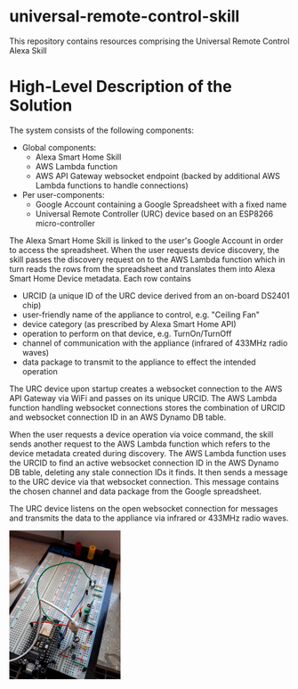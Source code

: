 # universal-remote-control-skill

This repository contains resources comprising the Universal Remote Control Alexa Skill

# High-Level Description of the Solution

The system consists of the following components:
* Global components:
  * Alexa Smart Home Skill
  * AWS Lambda function
  * AWS API Gateway websocket endpoint (backed by additional AWS Lambda functions to handle connections)
* Per user-components:
  * Google Account containing a Google Spreadsheet with a fixed name
  * Universal Remote Controller (URC) device based on an ESP8266 micro-controller

The Alexa Smart Home Skill is linked to the user's Google Account in order to access the spreadsheet.
When the user requests device discovery, the skill passes the discovery request on to the AWS Lambda function 
which in turn reads the rows from the spreadsheet and translates them into Alexa Smart Home Device metadata.
Each row contains
* URCID (a unique ID of the URC device derived from an on-board DS2401 chip)
* user-friendly name of the appliance to control, e.g. "Ceiling Fan"
* device category (as prescribed by Alexa Smart Home API)
* operation to perform on that device, e.g. TurnOn/TurnOff
* channel of communication with the appliance (infrared of 433MHz radio waves)
* data package to transmit to the appliance to effect the intended operation

The URC device upon startup creates a websocket connection to the AWS API Gateway via WiFi and passes on its unique URCID.
The AWS Lambda function handling websocket connections stores the combination of URCID and websocket connection ID in an
AWS Dynamo DB table.

When the user requests a device operation via voice command, the skill sends another request to the AWS Lambda function
which refers to the device metadata created during discovery. The AWS Lambda function uses the URCID to find an active
websocket connection ID in the AWS Dynamo DB table, deleting any stale connection IDs it finds. It then sends a message
to the URC device via that websocket connection. This message contains the chosen channel and data package from the Google spreadsheet.

The URC device listens on the open websocket connection for messages and transmits the data to the appliance via infrared or 433MHz radio waves.

<img src="https://github.com/reisners/universal-remote-control-skill/blob/master/esp8266/image1.jpg" alt="Experimental assembly of the URC device" style="width:200px;"/>
